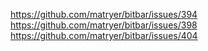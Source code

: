 <https://github.com/matryer/bitbar/issues/394> <https://github.com/matryer/bitbar/issues/398> <https://github.com/matryer/bitbar/issues/404>
